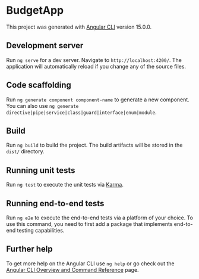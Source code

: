 <!-- Pasikelti kokią db valdymo sistemą, pvz. mysql, postrgres ar kitą, 
mes labai norėtume, kad ji būtų "sql-based", sukurti .sql failą, 
kuriame būtų aprašyta tavo db ir lentelė arba lentelės.

Sukurti Spring boot projektą, čia turėtų būti interakcija su duombaze, 
norėtume, kad panaudotum spring'o repozitorijas, entity, controllers, 
tavo spring'o endpont'uose turėtų atsispindėti CRUD veiksmai su tavo duombaze. 
Angular 2+, čia naudojant endpoint'us iš spring'o būtų galima atlikti CRUD operacijas 
ir matyti rezultatą, norėtume, kad panaudotum ne tik patį Angular 2+, tačiau ir vieną 
iš bibliotekų, pvz. bootstrap, material ui arba Primeng. -->

# BudgetApp

This project was generated with [Angular CLI](https://github.com/angular/angular-cli) version 15.0.0.

## Development server

Run `ng serve` for a dev server. Navigate to `http://localhost:4200/`. The application will automatically reload if you change any of the source files.

## Code scaffolding

Run `ng generate component component-name` to generate a new component. You can also use `ng generate directive|pipe|service|class|guard|interface|enum|module`.

## Build

Run `ng build` to build the project. The build artifacts will be stored in the `dist/` directory.

## Running unit tests

Run `ng test` to execute the unit tests via [Karma](https://karma-runner.github.io).

## Running end-to-end tests

Run `ng e2e` to execute the end-to-end tests via a platform of your choice. To use this command, you need to first add a package that implements end-to-end testing capabilities.

## Further help

To get more help on the Angular CLI use `ng help` or go check out the [Angular CLI Overview and Command Reference](https://angular.io/cli) page.

